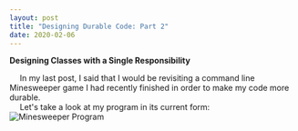 ```yaml
---
layout: post
title: "Designing Durable Code: Part 2"
date: 2020-02-06
---
```


<p><b>Designing Classes with a Single Responsibility</b></p>
&emsp; In my last post, I said that I would be revisiting a command line Minesweeper game I had recently finished in order to make my code more durable.
<br>
&emsp; Let's take a look at my program in its current form:
<br>
<img src="https://user-images.githubusercontent.com/34899774/73973917-8261ff00-48f1-11ea-922d-f69dbd5b55f3.png" alt="Minesweeper Program">

